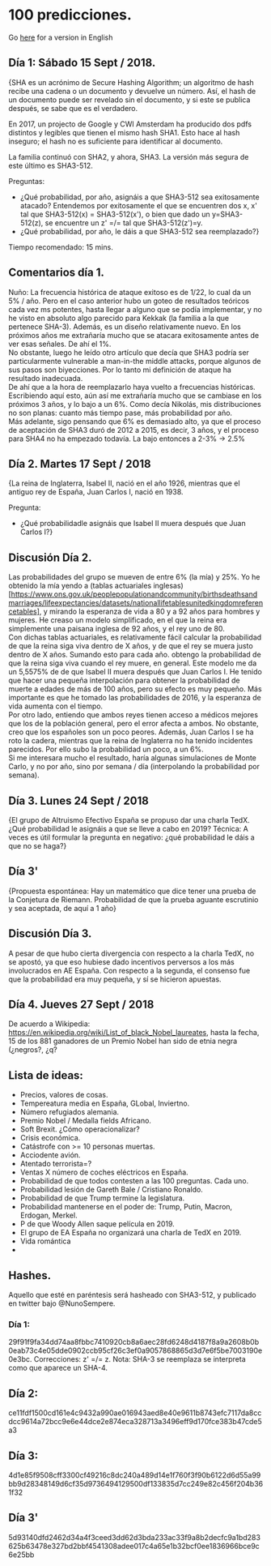 # 100 predicciones.

Go [here](nunosempere.github.io/rat/100-predictions.html) for a version in English

## Día 1: Sábado 15 Sept / 2018.
{SHA es un acrónimo de Secure Hashing Algorithm; un algoritmo de hash recibe una cadena o un documento y devuelve un número.
Así, el hash de un documento puede ser revelado sin el documento, y si este se publica después, se sabe que es el verdadero.

En 2017, un projecto de Google y CWI Amsterdam ha producido dos pdfs distintos y legibles que tienen el mismo hash SHA1.  Esto hace al hash inseguro; el hash no es suficiente para identificar al documento. 

La familia continuó con SHA2, y ahora, SHA3. La versión más segura de este último es SHA3-512.

Preguntas: 
- ¿Qué probabilidad, por año, asignáis a que SHA3-512 sea exitosamente atacado?
Entendemos por exitosamente el que se encuentren dos x, x' tal que SHA3-512(x) = SHA3-512(x'), 
o bien que dado un y=SHA3-512(z), se encuentre un z' =/= tal que SHA3-512(z')=y.
- ¿Qué probabilidad, por año, le dáis a que SHA3-512 sea reemplazado?}  

Tiempo recomendado: 15 mins.

## Comentarios día 1.
Nuño: La frecuencia histórica de ataque exitoso es de 1/22, lo cual da un 5% / año.
Pero en el caso anterior hubo un goteo de resultados teóricos cada vez ms potentes, hasta llegar a alguno que se podía implementar, y no he visto en absoluto algo parecido para Kekkak (la familia a la que pertenece SHA-3).
Además, es un diseño relativamente nuevo. En los próximos años me extrañaría mucho que se atacara exitosamente antes de ver esas señales. De ahí el 1%.  
No obstante, luego he leído otro artículo que decía que SHA3 podría ser particularmente vulnerable a man-in-the middle attacks, porque algunos de sus pasos son biyecciones. Por lo tanto mi definición de ataque ha resultado inadecuada.  
De ahí que a la hora de reemplazarlo haya vuelto a frecuencias históricas. Escribiendo aquí esto, aún así me extrañaría mucho que se cambiase en los próximos 3 años, y lo bajo a un 6%. Como decía Nikolás, mis distribuciones no son planas: cuanto más tiempo pase, más probabilidad por año.  
Más adelante, sigo pensando que 6% es demasiado alto, ya que el proceso de aceptación de SHA3 duró de 2012 a 2015, es decir, 3 años, y el proceso para SHA4 no ha empezado todavía. La bajo entonces a 2-3% -> 2.5%

## Día 2. Martes 17 Sept / 2018
{La reina de Inglaterra, Isabel II, nació en el año 1926, mientras que el antiguo rey de España, Juan Carlos I,  nació en 1938. 

Pregunta: 
- ¿Qué probabilidadle asignáis que Isabel II muera después que Juan Carlos I?}

## Discusión Día 2.
Las probabilidades del grupo se mueven de entre 6% (la mía) y 25%. Yo he obtenido la mía yendo a (tablas actuariales inglesas)[https://www.ons.gov.uk/peoplepopulationandcommunity/birthsdeathsandmarriages/lifeexpectancies/datasets/nationallifetablesunitedkingdomreferencetables], y mirando la esperanza de vida a 80 y a 92 años para hombres y mujeres. He creaso un modelo simplificado, en el que la reina era simplemente una paisana inglesa de 92 años, y el rey uno de 80.  
Con dichas tablas actuariales, es relativamente fácil calcular la probabilidad de que la reina siga viva dentro de X años, y de que el rey se muera justo dentro de X años. Sumando esto para cada año. obtengo la probabilidad de que la reina siga viva cuando el rey muere, en general.  Este modelo me da un 5,5575% de de que Isabel II muera después que Juan Carlos I.  He tenido que hacer una pequeña interpolación para obtener la probabilidad de muerte a edades de más de 100 años, pero su efecto es muy pequeño.  Más importante es que he tomado las probabilidades de 2016, y la esperanza de vida aumenta con el tiempo.  
Por otro lado, entiendo que ambos reyes tienen acceso a médicos mejores que los de la población general, pero el error afecta a ambos. No obstante, creo que los españoles son un poco peores. Además, Juan Carlos I se ha roto la cadera, mientras que la reina de Inglaterra no ha tenido incidentes parecidos. Por ello subo la probabilidad un poco, a un 6%.  
Si me interesara mucho el resultado, haría algunas simulaciones de Monte Carlo, y no por año, sino por semana / día (interpolando la probabilidad por semana).

## Día 3. Lunes 24 Sept / 2018
{El grupo de Altruismo Efectivo España se propuso dar una charla TedX. ¿Qué probabilidad le asignáis a que se lleve a cabo en 2019? Técnica: A veces es útil formular la pregunta en negativo: ¿qué probabilidad le dáis a que no se haga?}

## Día 3'
{Propuesta espontánea: Hay un matemático que dice tener una prueba de la Conjetura de Riemann. Probabilidad de que la prueba aguante escrutinio y sea aceptada, de aquí a 1 año}

## Discusión Día 3.
A pesar de que hubo cierta divergencia con respecto a la charla TedX, no se apostó, ya que eso hubiese dado incentivos perversos a los más involucrados en AE España. Con respecto a la segunda, el consenso fue que la probabilidad era muy pequeña, y sí se hicieron apuestas.  

## Día 4. Jueves 27 Sept / 2018
De acuerdo a Wikipedia: https://en.wikipedia.org/wiki/List_of_black_Nobel_laureates, hasta la fecha, 15 de los 881 ganadores de un Premio Nobel han sido de etnia negra (¿negros?, ¿q?

## Lista de ideas:
- Precios, valores de cosas.  
- Tempereatura media en España, GLobal, Inviertno.  
- Número refugiados alemania.  
- Premio Nobel / Medalla fields Africano.  
- Soft Brexit. ¿Cómo operacionalizar?  
- Crisis económica.  
- Catástrofe con >= 10 personas muertas. 
- Acciodente avión.  
- Atentado terrorista=?  
- Ventas X número de coches eléctricos en España.  
- Probabilidad de que todos contesten a las 100 preguntas. Cada uno.  
- Probabilidad lesión de Gareth Bale / Cristiano Ronaldo.  
- Probabilidad de que Trump termine la legislatura.  
- Probabilidad mantenerse en el poder de: Trump, Putin, Macron, Erdogan, Merkel.  
- P de que Woody Allen saque película en 2019.  
- El grupo de EA España no organizará una charla de TedX en 2019.   
- Vida romántica  
- 

## Hashes.
Aquello que esté en paréntesis será hasheado con SHA3-512, y publicado en twitter bajo @NunoSempere.  

### Día 1: 
29f91f9fa34dd74aa8fbbc7410920cb8a6aec28fd6248d4187f8a9a2608b0b0eab73c4e05dde0902ccb95cf26c3ef0a9057868865d3d7e6f5be7003190e0e3bc. 
Correcciones: z' =/= z.
Nota: SHA-3 se reemplaza se interpreta como que aparece un SHA-4.

## Día 2:
ce11fdf1500cd161e4c9432a990ae016943aed8e40e9611b8743efc7117da8ccdcc9614a72bcc9e6e44dce2e874eca328713a3496eff9d170fce383b47cde5a3

## Día 3:
4d1e85f9508cff3300cf49216c8dc240a489d14e1f760f3f90b6122d6d55a99bb9d28348149d6cf35d9736494129500df133835d7cc249e82c456f204b361f32

## Día 3'
5d93140dfd2462d34a4f3ceed3dd62d3bda233ac33f9a8b2decfc9a1bd283625b63478e327bd2bbf4541308adee017c4a65e1b32bcf0ee1836966bce9c6e25bb

